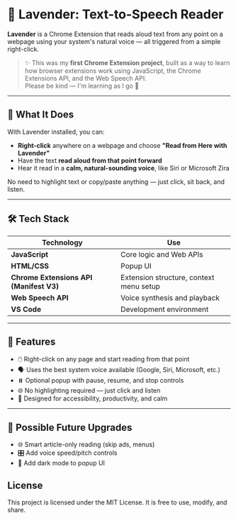 # 🪻 Lavender: Text-to-Speech Reader

**Lavender** is a Chrome Extension that reads aloud text from any point on a webpage using your system's natural voice — all triggered from a simple right-click.

> ✨ This was my **first Chrome Extension project**, built as a way to learn how browser extensions work using JavaScript, the Chrome Extensions API, and the Web Speech API.  
> Please be kind — I'm learning as I go 💜

---

## 🎯 What It Does

With Lavender installed, you can:
- **Right-click** anywhere on a webpage and choose **"Read from Here with Lavender"**
- Have the text **read aloud from that point forward**
- Hear it read in a **calm, natural-sounding voice**, like Siri or Microsoft Zira

No need to highlight text or copy/paste anything — just click, sit back, and listen.

---
## 🛠️ Tech Stack

| Technology         | Use                                           |
|--------------------|-----------------------------------------------|
| **JavaScript**      | Core logic and Web APIs                      |
| **HTML/CSS**        | Popup UI                                     |
| **Chrome Extensions API (Manifest V3)** | Extension structure, context menu setup |
| **Web Speech API**  | Voice synthesis and playback                 |
| **VS Code**         | Development environment                      |

---

## 🚀 Features

- 🖱️ Right-click on any page and start reading from that point
- 🗣️ Uses the best system voice available (Google, Siri, Microsoft, etc.)
- ⏸️ Optional popup with pause, resume, and stop controls
- 🌐 No highlighting required — just click and listen
- 🧠 Designed for accessibility, productivity, and calm

---

## 🔮 Possible Future Upgrades

- 🌐 Smart article-only reading (skip ads, menus)
- 🎛️ Add voice speed/pitch controls
- 🌙 Add dark mode to popup UI

## License
This project is licensed under the MIT License. 
It is free to use, modify, and share. 
